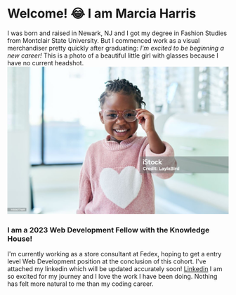 # Welcome! :joy: I am Marcia Harris
I was born and raised in Newark, NJ and I got my degree in Fashion Studies from Montclair State University.
But I commenced work as a visual merchandiser pretty quickly after graduating: _I'm excited to be beginning a new career!_
This is a photo of a beautiful little girl with glasses because I have no current headshot.
![little girl glasses](profil.jpeg)
### I am a 2023 Web Development Fellow with the Knowledge House!
 I'm currently working as a store consultant at Fedex, hoping to get a entry level Web Development position at the conclusion of this cohort. I've attached my linkedin which will be updated accurately soon! [Linkedin](https://www.linkedin.com/in/marcia-harris-5bb4551a7) I am so excited for my journey and I love the work I have been doing. Nothing has felt more natural to me than my coding career.